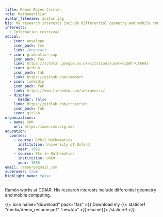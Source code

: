 ```yaml
---
title: Ramón Reyes Carrión
role: Mathematician
avatar_filename: avatar.jpg
bio: My research interests include differential geometry and mobile computing.
interests:
  - Information retrieval
social:
  - icon: envelope
    icon_pack: fas
    link: /#contact
  - icon: graduation-cap
    icon_pack: fas
    link: https://scholar.google.co.uk/citations?user=SqGOT-UAAAAJ
  - icon: github
    icon_pack: fab
    link: https://github.com/ramonrc
  - icon: linkedin
    icon_pack: fab
    link: https://www.linkedin.com/in/ramonrc/
  - display:
      header: false
    link: https://gitlab.com/rrcarrion
    icon_pack: fab
    icon: gitlab
organizations:
  - name: SMM
    url: https://www.smm.org.mx/
education:
  courses:
    - course: DPhil Mathematics
      institution: University of Oxford
      year: 1992
    - course: BSc in Mathematics
      institution: UNAM
      year: 1988
email: ramonrc@gmail.com
superuser: true
highlight_name: false
---
```

Ramón works at CDIAR. His research interests include differential geometry and mobile computing.

{{< icon name="download" pack="fas" >}} Download my {{< staticref "media/demo_resume.pdf" "newtab" >}}resumé{{< /staticref >}}.